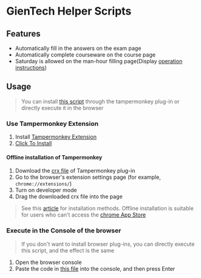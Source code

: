 # GienTech Helper Scripts

## Features
- Automatically fill in the answers on the exam page
- Automatically complete courseware on the course page
- Saturday is allowed on the man-hour filling page(Display [operation instructions](https://ilearn.gientech.com/courseMain?courseId=3932#courseWareListPC))

## Usage
> You can install [this script](https://github.com/SublimeCT/gitentech-helper-scripts/raw/main/dist/gientech-helper-scripts.user.js) through the tampermonkey plug-in or directly execute it in the browser

### Use Tampermonkey Extension
1. Install [Tampermonkey Extension](https://www.tampermonkey.net/index.php)
2. [Click To Install](https://github.com/SublimeCT/gitentech-helper-scripts/raw/main/dist/gientech-helper-scripts.user.js)

#### Offline installation of Tampermonkey

1. Download the [crx file](https://www.tampermonkey.net/crx/tampermonkey_stable.crx) of Tampermonkey plug-in
2. Go to the browser's extension settings page (for example, `chrome://extensions/`)
3. Turn on developer mode
4. Drag the downloaded crx file into the page

> See this [article](https://blog.csdn.net/m0_62278919/article/details/134694359) for installation methods. Offline installation is suitable for users who can't access the [chrome App Store](https://chromewebstore.google.com/)

### Execute in the Console of the browser
> If you don't want to install browser plug-ins, you can directly execute this script, and the effect is the same

1. Open the browser console
2. Paste the code in [this file](https://github.com/SublimeCT/gitentech-helper-scripts/blob/main/dist/gientech-helper-scripts.user.js) into the console, and then press Enter
